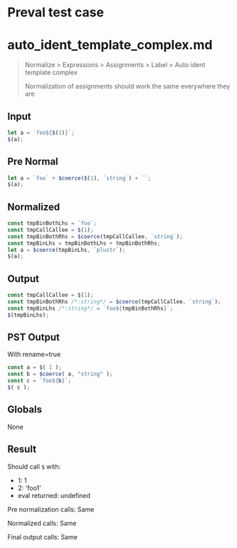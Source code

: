 # Preval test case

# auto_ident_template_complex.md

> Normalize > Expressions > Assignments > Label > Auto ident template complex
>
> Normalization of assignments should work the same everywhere they are

## Input

`````js filename=intro
let a = `foo${$(1)}`;
$(a);
`````

## Pre Normal


`````js filename=intro
let a = `foo` + $coerce($(1), `string`) + ``;
$(a);
`````

## Normalized


`````js filename=intro
const tmpBinBothLhs = `foo`;
const tmpCallCallee = $(1);
const tmpBinBothRhs = $coerce(tmpCallCallee, `string`);
const tmpBinLhs = tmpBinBothLhs + tmpBinBothRhs;
let a = $coerce(tmpBinLhs, `plustr`);
$(a);
`````

## Output


`````js filename=intro
const tmpCallCallee = $(1);
const tmpBinBothRhs /*:string*/ = $coerce(tmpCallCallee, `string`);
const tmpBinLhs /*:string*/ = `foo${tmpBinBothRhs}`;
$(tmpBinLhs);
`````

## PST Output

With rename=true

`````js filename=intro
const a = $( 1 );
const b = $coerce( a, "string" );
const c = `foo${b}`;
$( c );
`````

## Globals

None

## Result

Should call `$` with:
 - 1: 1
 - 2: 'foo1'
 - eval returned: undefined

Pre normalization calls: Same

Normalized calls: Same

Final output calls: Same
